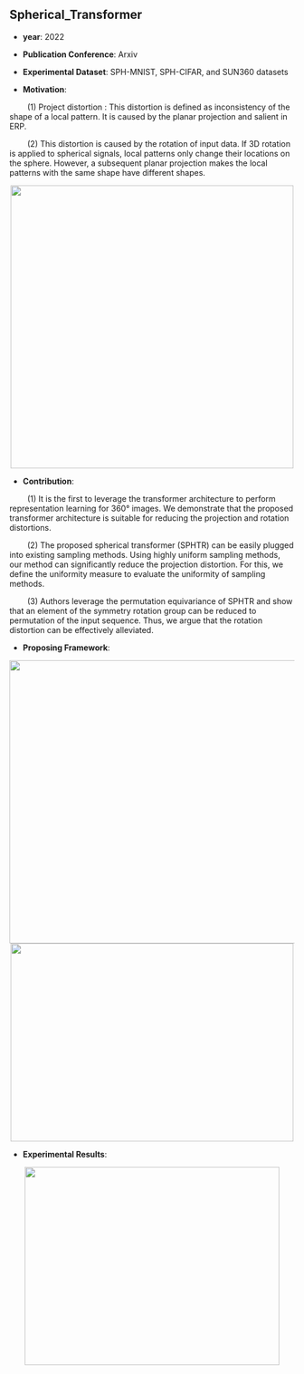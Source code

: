 ## Spherical_Transformer

- **year**: 2022

- **Publication Conference**: Arxiv

- **Experimental Dataset**:  SPH-MNIST, SPH-CIFAR, and SUN360 datasets

- **Motivation**:

&nbsp; &nbsp; &nbsp; &nbsp; (1) Project distortion : This distortion is defined as inconsistency of the shape of a local pattern. It is caused by the planar projection and salient in ERP.

&nbsp; &nbsp; &nbsp; &nbsp; (2) This distortion is caused by the rotation of input data. If 3D rotation is applied to spherical signals, local patterns only change their locations on the sphere. However, a subsequent planar projection makes the local patterns with the same shape have different shapes.
<div align=center>
<img src="https://github.com/VLISLAB/360-DL-Survey/blob/main/Images/SphericalTransformer.png" width="500" height="500">
</div>

- **Contribution**:

&nbsp; &nbsp; &nbsp; &nbsp; (1) It is the first to leverage the transformer architecture to perform representation learning for 360&deg; images. We demonstrate that the proposed transformer architecture is suitable for reducing the projection and rotation distortions.

&nbsp; &nbsp; &nbsp; &nbsp; (2) The proposed spherical transformer (SPHTR) can be easily plugged into existing sampling methods. Using highly uniform sampling methods, our method can significantly reduce the projection distortion. For this, we define the uniformity measure to evaluate the uniformity of sampling methods.

&nbsp; &nbsp; &nbsp; &nbsp; (3) Authors leverage the permutation equivariance of SPHTR and show that an element of the symmetry rotation group can be reduced to permutation of the input sequence. Thus, we argue that the rotation distortion can be effectively alleviated.

- **Proposing Framework**:

<div align=center>
<img src="https://github.com/VLISLAB/360-DL-Survey/blob/main/Images/SphericalTransformer1.png" width="600" height="500">
</div>
<div align=center>
<img src="https://github.com/VLISLAB/360-DL-Survey/blob/main/Images/SphericalTransformer2.png" width="500" height="350">
</div>

- **Experimental Results**:
<div align=center>
<img src="https://github.com/VLISLAB/360-DL-Survey/blob/main/Images/SphericalTransformer3.png" width="450" height="350">
</div>
